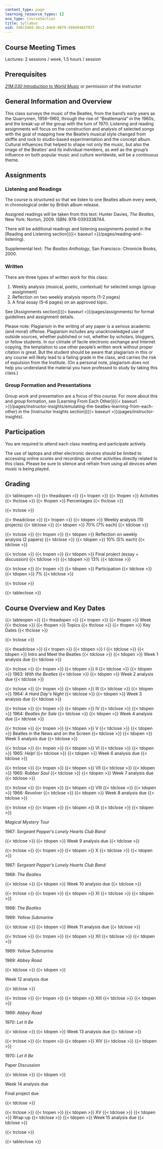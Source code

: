 ```yaml
---
content_type: page
learning_resource_types: []
ocw_type: CourseSection
title: Syllabus
uid: 3d0c548d-4bc2-0de9-98f9-560d9485f927
---
```


Course Meeting Times
--------------------

Lectures: 2 sessions / week, 1.5 hours / session

Prerequisites
-------------

_[21M.030 Introduction to World Music](/courses/21m-030-introduction-to-world-music-spring-2013)_ or permission of the instructor

General Information and Overview
--------------------------------

This class surveys the music of the Beatles, from the band’s early years as the Quarrymen, 1956–1960, through the rise of “Beatlemania” in the 1960s, and the break-up of the group with the turn of 1970. Listening and reading assignments will focus on the construction and analysis of selected songs with the goal of mapping how the Beatle’s musical style changed from skiffle and rock to studio-based experimentation and the concept album. Cultural influences that helped to shape not only the music, but also the image of the Beatles’ and its individual members, as well as the group’s influence on both popular music and culture worldwide, will be a continuous theme.

Assignments
-----------

### Listening and Readings

The course is structured so that we listen to one Beatles album every week, in chronological order by British album release.

Assigned readings will be taken from this text: Hunter Davies, _The Beatles_, New York: Norton, 2009. ISBN: 978-0393338744.

There will be additional readings and listening assignments posted in the [Reading and Listening section]({{< baseurl >}}/pages/reading-and-listening).

Supplemental text: _The Beatles Anthology_, San Francisco: Chronicle Books, 2000.

### Written

There are three types of written work for this class:

1.  Weekly analysis (musical, poetic, contextual) for selected songs (group assignment)
2.  Reflection on two weekly analysis reports (1–2 pages)
3.  A final essay (5–6 pages) on an approved topic.

See [Assignments section]({{< baseurl >}}/pages/assignments) for format guidelines and assignment details.

Please note: Plagiarism in the writing of any paper is a serious academic (and moral) offense. Plagiarism includes any unacknowledged use of outside sources, whether published or not, whether by scholars, bloggers, or fellow students. In our climate of facile electronic exchange and Internet copying, the temptation to use other people’s written work without proper citation is great. But the student should be aware that plagiarism in this or any course will likely lead to a failing grade in the class, and carries the risk of expulsion from the Institute. (On a personal note, plagiarism does not help you understand the material you have professed to study by taking this class.)

### Group Formation and Presentations

Group work and presentation are a focus of this course. For more about this and group formation, see [Learning From Each Other]({{< baseurl >}}/pages/instructor-insights/emulating-the-beatles-learning-from-each-other) in the [Instructor Insights section]({{< baseurl >}}/pages/instructor-insights).

Participation
-------------

You are required to attend each class meeting and participate actively.

The use of laptops and other electronic devices should be limited to accessing online scores and recordings or other activities directly related to this class. Please be sure to silence and refrain from using all devices when music is being played.

Grading
-------

{{< tableopen >}}
{{< theadopen >}}
{{< tropen >}}
{{< thopen >}}
Activities
{{< thclose >}}
{{< thopen >}}
Percentages
{{< thclose >}}

{{< trclose >}}

{{< theadclose >}}
{{< tropen >}}
{{< tdopen >}}
Weekly analysis (10 projects)
{{< tdclose >}}
{{< tdopen >}}
70% (7% each)
{{< tdclose >}}

{{< trclose >}}
{{< tropen >}}
{{< tdopen >}}
Reflection on weekly analysis (2 papers)
{{< tdclose >}}
{{< tdopen >}}
10% (5% each)
{{< tdclose >}}

{{< trclose >}}
{{< tropen >}}
{{< tdopen >}}
Final project (essay + discussion)
{{< tdclose >}}
{{< tdopen >}}
13%
{{< tdclose >}}

{{< trclose >}}
{{< tropen >}}
{{< tdopen >}}
Participation
{{< tdclose >}}
{{< tdopen >}}
7%
{{< tdclose >}}

{{< trclose >}}

{{< tableclose >}}

Course Overview and Key Dates
-----------------------------

{{< tableopen >}}
{{< theadopen >}}
{{< tropen >}}
{{< thopen >}}
Week
{{< thclose >}}
{{< thopen >}}
Topics
{{< thclose >}}
{{< thopen >}}
Key Dates
{{< thclose >}}

{{< trclose >}}

{{< theadclose >}}
{{< tropen >}}
{{< tdopen >}}
I
{{< tdclose >}}
{{< tdopen >}}
Intro and Meet the Beatles
{{< tdclose >}}
{{< tdopen >}}
Week 1 analysis due
{{< tdclose >}}

{{< trclose >}}
{{< tropen >}}
{{< tdopen >}}
II
{{< tdclose >}}
{{< tdopen >}}
1963: _With the Beatles_
{{< tdclose >}}
{{< tdopen >}}
Week 2 analysis due
{{< tdclose >}}

{{< trclose >}}
{{< tropen >}}
{{< tdopen >}}
III
{{< tdclose >}}
{{< tdopen >}}
1964: _A Hard Day's Night_
{{< tdclose >}}
{{< tdopen >}}
Week 3 analysis due
{{< tdclose >}}

{{< trclose >}}
{{< tropen >}}
{{< tdopen >}}
IV
{{< tdclose >}}
{{< tdopen >}}
1964: _Beatles for Sale_
{{< tdclose >}}
{{< tdopen >}}
Week 4 analysis due
{{< tdclose >}}

{{< trclose >}}
{{< tropen >}}
{{< tdopen >}}
V
{{< tdclose >}}
{{< tdopen >}}
Beatles in the News and on the Screen
{{< tdclose >}}
{{< tdopen >}}
Week 5 analysis due
{{< tdclose >}}

{{< trclose >}}
{{< tropen >}}
{{< tdopen >}}
VI
{{< tdclose >}}
{{< tdopen >}}
1965: _Help!_
{{< tdclose >}}
{{< tdopen >}}
Week 6 analysis due
{{< tdclose >}}

{{< trclose >}}
{{< tropen >}}
{{< tdopen >}}
VII
{{< tdclose >}}
{{< tdopen >}}
1965: _Rubber Soul_
{{< tdclose >}}
{{< tdopen >}}
Week 7 analysis due
{{< tdclose >}}

{{< trclose >}}
{{< tropen >}}
{{< tdopen >}}
VIII
{{< tdclose >}}
{{< tdopen >}}
1966: _Revolver_
{{< tdclose >}}
{{< tdopen >}}
Week 8 analysis due
{{< tdclose >}}

{{< trclose >}}
{{< tropen >}}
{{< tdopen >}}
IX
{{< tdclose >}}
{{< tdopen >}}


_Magical Mystery Tour_

1967: _Sergeant Pepper’s Lonely Hearts Club Band_


{{< tdclose >}}
{{< tdopen >}}
Week 9 analysis due
{{< tdclose >}}

{{< trclose >}}
{{< tropen >}}
{{< tdopen >}}
X
{{< tdclose >}}
{{< tdopen >}}


1967: _Sergeant Pepper’s Lonely Hearts Club Band_

1968: _The Beatles_


{{< tdclose >}}
{{< tdopen >}}
Week 10 analysis due
{{< tdclose >}}

{{< trclose >}}
{{< tropen >}}
{{< tdopen >}}
XI
{{< tdclose >}}
{{< tdopen >}}


1968: _The Beatles_

1969: _Yellow Submarine_


{{< tdclose >}}
{{< tdopen >}}
Week 11 analysis due
{{< tdclose >}}

{{< trclose >}}
{{< tropen >}}
{{< tdopen >}}
XII
{{< tdclose >}}
{{< tdopen >}}


1969: _Yellow Submarine_

1969: _Abbey Road_


{{< tdclose >}}
{{< tdopen >}}


Week 12 analysis due


{{< tdclose >}}

{{< trclose >}}
{{< tropen >}}
{{< tdopen >}}
XIII
{{< tdclose >}}
{{< tdopen >}}


1969: _Abbey Road_

1970: _Let It Be_


{{< tdclose >}}
{{< tdopen >}}
Week 13 analysis due
{{< tdclose >}}

{{< trclose >}}
{{< tropen >}}
{{< tdopen >}}
XIV
{{< tdclose >}}
{{< tdopen >}}


1970: _Let It Be_

Paper Discussion


{{< tdclose >}}
{{< tdopen >}}


Week 14 analysis due

Final project due


{{< tdclose >}}

{{< trclose >}}
{{< tropen >}}
{{< tdopen >}}
XV
{{< tdclose >}}
{{< tdopen >}}
Wrap-up
{{< tdclose >}}
{{< tdopen >}}
Week 15 analysis due
{{< tdclose >}}

{{< trclose >}}

{{< tableclose >}}